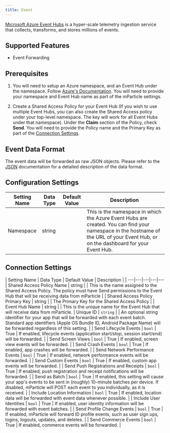 ```yaml
---
title: Event
---
```


[Microsoft Azure Event Hubs](https://azure.microsoft.com/en-us/services/event-hubs/) is a hyper-scale telemetry ingestion service that collects, transforms, and stores millions of events.

## Supported Features

* Event Forwarding

## Prerequisites

1. You will need to setup an Azure namespace, and an Event Hub under the namespace. Follow [Azure's Documentation](https://docs.microsoft.com/en-us/azure/event-hubs/event-hubs-create). You will need to provide your namespace and Event Hub name as part of the mParticle settings.

2. Create a Shared Access Policy for your Event Hub (If you wish to use multiple Event Hubs, you can also create the Shared Access policy under your top-level namespace. The key will work for all Event Hubs under that namespace). Under the **Claim** section of the Policy, check **Send**. You will need to provide the Policy name and the Primary Key as part of the [Connection Settings](#connection-settings).

## Event Data Format
The event data will be forwarded as raw JSON objects.  Please refer to the [JSON](/developers/server/json-reference/) documentation for a detailed description of the data format.

## Configuration Settings

| Setting Name |  Data Type    | Default Value  | Description |
| ---|---|---|---|
| Namespace | string | | This is the namespace in which the Azure Event Hubs are created. You can find your namespace in the hostname of the URL of your Event Hub, or on the dashboard for your Event Hub.

## Connection Settings

| Setting Name |  Data Type  | Default Value | Description |
| ---|---|---|---|---
| Shared Access Policy Name | string |  | This is the name assigned to the Shared Access Policy. The policy must have Send permissions to the Event Hub that will be receiving data from mParticle | 
| Shared Access Policy Primary Key | string |  | The Primary Key for the Shared Access Policy |
| Event Hub Name | string |  | This is the unique name for the Event Hub that will receive data from mParticle.
| Unique ID | `string` | <unset> | An optional string identifier for your app that will be forwarded with each event batch.  Standard app identifiers (Apple OS Bundle ID, Android Package Name) will be forwarded regardless of this setting. |
| Send Lifecycle Events | `bool` | True |  If enabled, lifecycle events (application start/stop, session start/end) will be forwarded. |
| Send Screen Views | `bool` | True |  If enabled, screen view events will be forwarded. |
| Send Crash Events | `bool` | True | If enabled, app crashes will be forwarded. |
| Send Network Performance Events | `bool` | True | If enabled, network performance events will be forwarded. |
| Send Custom Events | `bool` | True | If enabled, custom app events will be forwarded. |
| Send Push Registrations and Receipts | `bool` | True | If enabled, push registration and receipt notifications will be forwarded. |
| Send as Batch | `bool` | True | If enabled, this setting will cause your app's events to be sent in (roughly) 10-minute batches per device. If disabled, mParticle will POST each event to you individually, as it is received. |
| Include Location Information | `bool` | True | If enabled, location data will be forwarded with event data whenever possible. |
| Include User Identities | `bool` | True | If enabled, user identity information will be forwarded with event batches. |
| Send Profile Change Events | `bool` | True | If enabled, mParticle will forward ID profile events, such as user sign ups, logins, logouts, updates, and deletes. |
| Send Commerce Events | `bool` | True | If enabled, commerce events will be forwarded. |